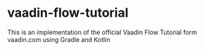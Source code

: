 # vaadin-flow-tutorial
This is an implementation of the official Vaadin Flow Tutorial form vaadin.com using Gradle and Kotlin
